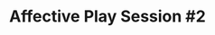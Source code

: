 ---
layout: default
category: session
id: affective-play-session-2
title: Affective Play Session &#35;2
permalink: /schedule#affective-play-session-2

day: Saturday
time: 1&colon;30pm - 2&colon;45pm
timeorder: 5
room: Rm. 845
---